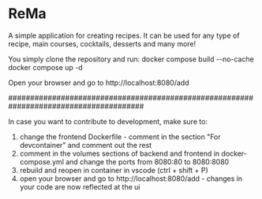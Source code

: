 # ReMa

A simple application for creating recipes. It can be used for any type of recipe, main courses, cocktails, desserts and many more!

You simply clone the repository and run:
docker compose build --no-cache
docker compose up -d

Open your browser and go to http://localhost:8080/add

#######################################################################################

In case you want to contribute to development, make sure to:

1. change the frontend Dockerfile - comment in the section "For devcontainer" and comment out the rest
2. comment in the volumes sections of backend and frontend in docker-compose.yml and change the ports from 8080:80 to 8080:8080
3. rebuild and reopen in container in vscode (ctrl + shift + P)
4. open your browser and go to http://localhost:8080/add - changes in your code are now reflected at the ui
